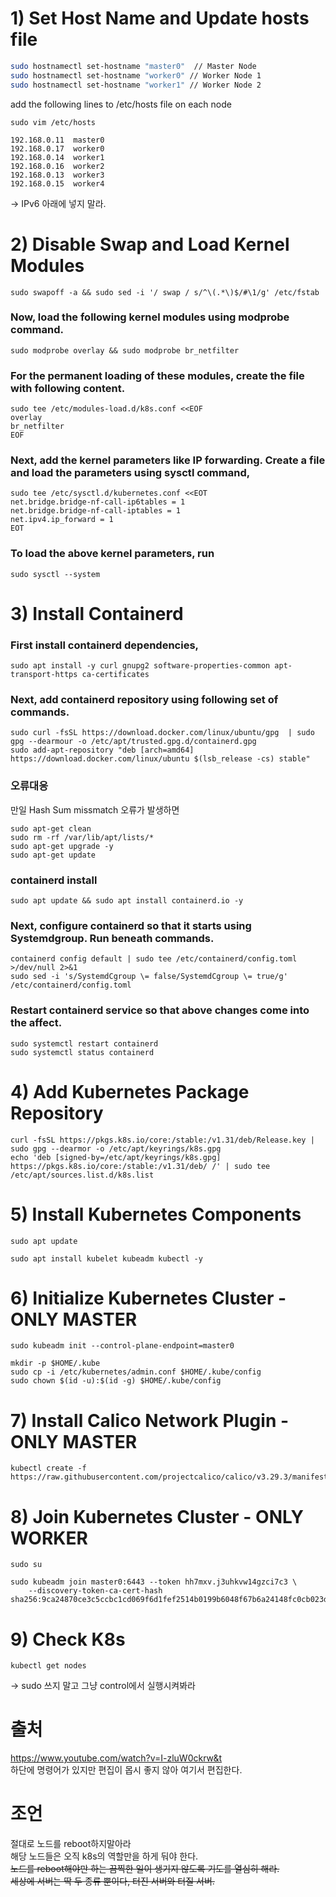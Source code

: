 # 1) Set Host Name and Update hosts file
```bash
sudo hostnamectl set-hostname "master0"  // Master Node  
sudo hostnamectl set-hostname "worker0" // Worker Node 1  
sudo hostnamectl set-hostname "worker1" // Worker Node 2  
```


add the following lines to /etc/hosts file on each node  
```
sudo vim /etc/hosts
```

```
192.168.0.11  master0  
192.168.0.17  worker0  
192.168.0.14  worker1  
192.168.0.16  worker2  
192.168.0.13  worker3  
192.168.0.15  worker4
```
-> IPv6 아래에 넣지 말라.  


# 2) Disable Swap and Load Kernel Modules
```
sudo swapoff -a && sudo sed -i '/ swap / s/^\(.*\)$/#\1/g' /etc/fstab  
```

### Now, load the following kernel modules using modprobe command.
```
sudo modprobe overlay && sudo modprobe br_netfilter  
```

### For the permanent loading of these modules, create the file with following content.
```
sudo tee /etc/modules-load.d/k8s.conf <<EOF
overlay
br_netfilter
EOF
```

### Next, add the kernel parameters like IP forwarding. Create a file and load the parameters using sysctl command,
```
sudo tee /etc/sysctl.d/kubernetes.conf <<EOT
net.bridge.bridge-nf-call-ip6tables = 1
net.bridge.bridge-nf-call-iptables = 1
net.ipv4.ip_forward = 1
EOT
```

### To load the above kernel parameters, run
```
sudo sysctl --system  
```

# 3) Install Containerd
### First install containerd dependencies,
```
sudo apt install -y curl gnupg2 software-properties-common apt-transport-https ca-certificates
```

### Next, add containerd repository using following set of commands.
```
sudo curl -fsSL https://download.docker.com/linux/ubuntu/gpg  | sudo gpg --dearmour -o /etc/apt/trusted.gpg.d/containerd.gpg
sudo add-apt-repository "deb [arch=amd64] https://download.docker.com/linux/ubuntu $(lsb_release -cs) stable"
```

### 오류대응
만일 Hash Sum missmatch 오류가 발생하면
```
sudo apt-get clean
sudo rm -rf /var/lib/apt/lists/*
sudo apt-get upgrade -y
sudo apt-get update
```
### containerd install
```
sudo apt update && sudo apt install containerd.io -y
```

### Next, configure containerd so that it starts using Systemdgroup. Run beneath commands.
```
containerd config default | sudo tee /etc/containerd/config.toml >/dev/null 2>&1
sudo sed -i 's/SystemdCgroup \= false/SystemdCgroup \= true/g' /etc/containerd/config.toml
```
### Restart containerd service so that above changes come into the affect.
```
sudo systemctl restart containerd
sudo systemctl status containerd
```

# 4) Add Kubernetes Package Repository
```
curl -fsSL https://pkgs.k8s.io/core:/stable:/v1.31/deb/Release.key | sudo gpg --dearmor -o /etc/apt/keyrings/k8s.gpg
echo 'deb [signed-by=/etc/apt/keyrings/k8s.gpg] https://pkgs.k8s.io/core:/stable:/v1.31/deb/ /' | sudo tee /etc/apt/sources.list.d/k8s.list
```

# 5) Install Kubernetes Components
```
sudo apt update
```

```
sudo apt install kubelet kubeadm kubectl -y
```

# 6) Initialize Kubernetes Cluster - ONLY MASTER
```
sudo kubeadm init --control-plane-endpoint=master0
```

```
mkdir -p $HOME/.kube
sudo cp -i /etc/kubernetes/admin.conf $HOME/.kube/config
sudo chown $(id -u):$(id -g) $HOME/.kube/config
```

# 7) Install Calico Network Plugin - ONLY MASTER
```
kubectl create -f https://raw.githubusercontent.com/projectcalico/calico/v3.29.3/manifests/calico.yaml
```

# 8) Join Kubernetes Cluster - ONLY WORKER
```
sudo su
```

```
sudo kubeadm join master0:6443 --token hh7mxv.j3uhkvw14gzci7c3 \
	--discovery-token-ca-cert-hash sha256:9ca24870ce3c5ccbc1cd069f6d1fef2514b0199b6048f67b6a24148fc0cb023d
```

# 9) Check K8s
```
kubectl get nodes
```
-> sudo 쓰지 말고 그냥 control에서 실행시켜봐라


# 출처
https://www.youtube.com/watch?v=I-zluW0ckrw&t  
하단에 명령어가 있지만 편집이 몹시 좋지 않아 여기서 편집한다.

# 조언
절대로 노드를 reboot하지말아라  
해당 노드들은 오직 k8s의 역할만을 하게 둬야 한다.  
~~노드를 reboot해야만 하는 끔찍한 일이 생기지 않도록 기도를 열심히 해라.~~  
~~세상에 서버는 딱 두 종류 뿐이다, 터진 서버와 터질 서버.~~  
